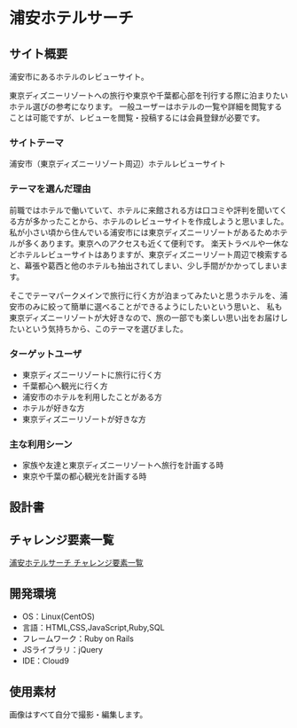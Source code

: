 # 浦安ホテルサーチ

## サイト概要
浦安市にあるホテルのレビューサイト。

東京ディズニーリゾートへの旅行や東京や千葉都心部を刊行する際に泊まりたいホテル選びの参考になります。
一般ユーザーはホテルの一覧や詳細を閲覧することは可能ですが、レビューを閲覧・投稿するには会員登録が必要です。

### サイトテーマ
浦安市（東京ディズニーリゾート周辺）ホテルレビューサイト

### テーマを選んだ理由

前職ではホテルで働いていて、ホテルに来館される方は口コミや評判を聞いてくる方が多かったことから、ホテルのレビューサイトを作成しようと思いました。
私が小さい頃から住んでいる浦安市には東京ディズニーリゾートがあるためホテルが多くあります。東京へのアクセスも近くて便利です。
楽天トラベルや一休などホテルレビューサイトはありますが、東京ディズニーリゾート周辺で検索すると、幕張や葛西と他のホテルも抽出されてしまい、少し手間がかかってしまいます。

そこでテーマパークメインで旅行に行く方が泊まってみたいと思うホテルを、浦安市のみに絞って簡単に選べることができるようにしたいという思いと、
私も東京ディズニーリゾートが大好きなので、旅の一部でも楽しい思い出をお届けしたいという気持ちから、このテーマを選びました。

### ターゲットユーザ

- 東京ディズニーリゾートに旅行に行く方
- 千葉都心へ観光に行く方
- 浦安市のホテルを利用したことがある方
- ホテルが好きな方
- 東京ディズニーリゾートが好きな方

### 主な利用シーン

- 家族や友達と東京ディズニーリゾートへ旅行を計画する時
- 東京や千葉の都心観光を計画する時

## 設計書


## チャレンジ要素一覧
[浦安ホテルサーチ チャレンジ要素一覧](https://docs.google.com/spreadsheets/d/1g0c8Bz8RHw8O-zL7bRNLPVbDtSNMyuum_2vkwjnZWr4/edit#gid=0)

## 開発環境
- OS：Linux(CentOS)
- 言語：HTML,CSS,JavaScript,Ruby,SQL
- フレームワーク：Ruby on Rails
- JSライブラリ：jQuery
- IDE：Cloud9

## 使用素材

画像はすべて自分で撮影・編集します。
